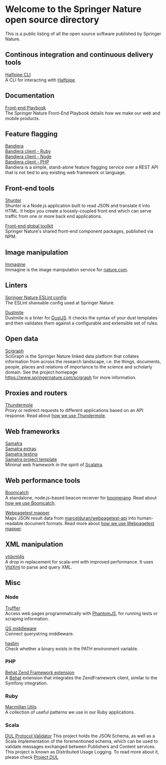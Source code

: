 # Welcome to the Springer Nature open source directory

This is a public listing of all the open source software published by Springer Nature. 

## Continous integration and continuous delivery tools

[Halfpipe CLI](https://github.com/springernature/halfpipe)  
A CLI for interacting with [Halfpipe](https://docs.halfpipe.io/). 

## Documentation

[Front-end Playbook](https://github.com/springernature/frontend-playbook)  
The Springer Nature Front-End Playbook details how we make our web and mobile products.  

## Feature flagging

[Bandiera](https://github.com/springernature/bandiera)  
[Bandiera client - Ruby](https://github.com/springernature/bandiera-client-ruby)  
[Bandiera client - Node](https://github.com/springernature/bandiera-client-node)  
[Bandiera client - PHP](https://github.com/springernature/bandiera-client-php)  
Bandiera is a simple, stand-alone feature flagging service over a REST API that is not tied to any existing web framework or language.

## Front-end tools

[Shunter](https://github.com/springernature/shunter)  
Shunter is a Node.js application built to read JSON and translate it into HTML. It helps you create a loosely-coupled front end which can serve traffic from one or more back end applications.

[Front-end global toolkit](https://github.com/springernature/frontend-global-toolkit)  
Springer Nature's shared front-end component packages, published via NPM.

## Image manipulation

[Immagine](https://github.com/springernature/immagine)  
Immagine is the image manipulation service for [nature.com](https://www.nature.com).

## Linters

[Springer Nature ESLint config](https://github.com/springernature/eslint-config-springernature)  
The ESLint shareable config used at Springer Nature.

[Dustmite](https://github.com/springernature/dustmite)  
Dustmite is a linter for [DustJS](https://github.com/linkedin/dustjs). It checks the syntax of your dust templates and then validates them against a configurable and extensible set of rules.

## Open data

[Scigraph](https://github.com/springernature/scigraph)  
SciGraph is the Springer Nature linked data platform that collates information from across the research landscape, i.e. the things, documents, people, places and relations of importance to the science and scholarly domain. See the project homepage https://www.springernature.com/scigraph for more information.

## Proxies and routers

[Thundermole](https://github.com/springernature/thundermole)  
Proxy or redirect requests to different applications based on an API response. Read about [how we use Thundermole](http://cruft.io/posts/complex-routing-logic-with-thundermole/).

## Web frameworks

[Samatra](https://github.com/springernature/samatra)  
[Samatra extras](https://github.com/springernature/samatra-extras)  
[Samatra testing](https://github.com/springernature/samatra-testing)  
[Samatra project template](https://github.com/springernature/samatra.g8)  
Minimal web framework in the spirit of [Scalatra](http://www.scalatra.org). 

## Web performance tools

[Boomcatch](https://github.com/springernature/boomcatch)  
A standalone, node.js-based beacon receiver for [boomerang](https://github.com/lognormal/boomerang). Read about [how we use Boomcatch](http://cruft.io/posts/introducing-boomcatch/).

[Webpagetest mapper](https://github.com/springernature/webpagetest-mapper)  
Maps JSON result data from [marcelduran/webpagetest-api](https://github.com/marcelduran/webpagetest-api) into human-readable document formats. Read more about [how we use Webpagetest mapper](http://cruft.io/posts/introducing-webpagetest-mapper/).

## XML manipulation

[vtdxml4s](https://github.com/springernature/vtdxml4s)  
A drop in replacement for scala-xml with improved performance. It uses [VtdXml](http://vtd-xml.sourceforge.net/) to parse and query XML.

## Misc

### Node

[Truffler](https://github.com/springernature/truffler)  
Access web pages programmatically with [PhantomJS](http://phantomjs.org/), for running tests or scraping information.

[QS middleware](https://github.com/springernature/qs-middleware)  
Connect querystring middleware.

[hasbin](https://github.com/springernature/hasbin)  
Check whether a binary exists in the PATH environment variable.

### PHP

[Behat Zend Framework extension](https://github.com/springernature/zf-behat-extension)  
A [Behat](http://behat.org/en/latest/) extension that integrates the ZendFramework client, similar to the Symfony integration.

### Ruby

[Macmillan Utils](https://github.com/springernature/macmillan-utils)  
A collection of useful patterns we use in our Ruby applications.

### Scala

[DUL Protocol Validator](https://github.com/springernature/DUL-Protocol-Validator)
This project holds the JSON Schema, as well as a Scala implementation of the forementioned schema, which can be used to
validate messages exchanged between Publishers and Content services. This project is known as Distributed Usage Logging.
To read more about it, please check [Project DUL](https://www.crossref.org/community/project-dul/)
